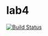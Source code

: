 # lab4
[![Build Status](https://travis-ci.org/5uriya/lab4.svg?branch=master)](https://travis-ci.org/5uriya/lab4)

